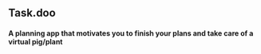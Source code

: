 ## Task.doo

#### A planning app that motivates you to finish your plans and take care of a virtual pig/plant
